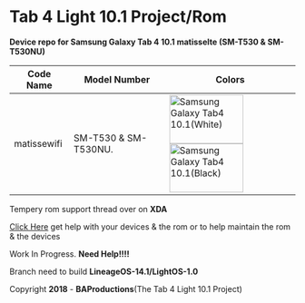 # Tab 4 Light 10.1 Project/Rom

**Device repo for Samsung Galaxy Tab 4 10.1 matisselte (SM-T530 & SM-T530NU)**

|Code Name|Model Number|Colors|
|--|--|--|
|matissewifi| SM-T530 & SM-T530NU. |<img name="Samsung Galaxy Tab4 10.1(White)" src="https://i-cdn.phonearena.com/images/phones/46349-xlarge/Samsun-Galaxy-Tab-4-10.1-3a.jpg" width="130" height="86" alt="Samsung Galaxy Tab4 10.1(White)" title="Samsung Galaxy Tab4 10.1(White)"><img name="Samsung Galaxy Tab4 10.1(Black)" src="https://images.samsung.com/is/image/samsung/uk-galaxy-tab-4-10-1-t530-sm-t530nykabtu-010-front-black" width="130" height="86" alt="Samsung Galaxy Tab4 10.1(Black)" title="Samsung Galaxy Tab4 10.1(Black)">|

Tempery rom support thread over on **XDA**

[Click Here](https://forum.xda-developers.com/tab-4/general/rom-lineage-7-1-2-sm-t530-t535-updated-t3839260/) get help with your devices & the rom or to help maintain the rom & the devices 

Work In Progress. **Need Help!!!!**

Branch need to build **LineageOS-14.1/LightOS-1.0**

Copyright **2018** - **BAProductions**(The Tab 4 Light 10.1 Project)
